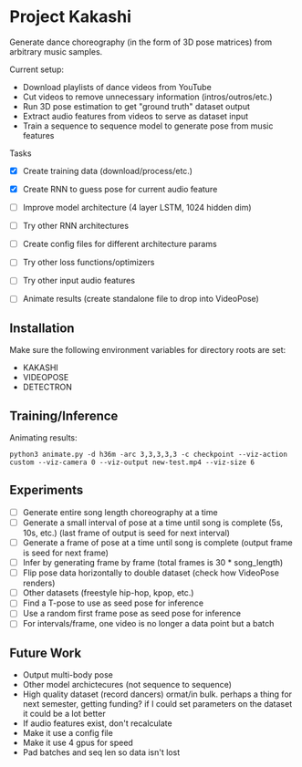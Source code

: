 # Project Kakashi
Generate dance choreography (in the form of 3D pose matrices) from arbitrary music samples.

Current setup:
- Download playlists of dance videos from YouTube
- Cut videos to remove unnecessary information (intros/outros/etc.)
- Run 3D pose estimation to get "ground truth" dataset output
- Extract audio features from videos to serve as dataset input
- Train a sequence to sequence model to generate pose from music features

Tasks
- [x] Create training data (download/process/etc.)
- [x] Create RNN to guess pose for current audio feature
- [ ] Improve model architecture (4 layer LSTM, 1024 hidden dim)
- [ ] Try other RNN architectures
- [ ] Create config files for different architecture params
- [ ] Try other loss functions/optimizers
- [ ] Try other input audio features
- [ ] Animate results (create standalone file to drop into VideoPose)


## Installation
Make sure the following environment variables for directory roots are set:
- KAKASHI
- VIDEOPOSE
- DETECTRON

## Training/Inference
Animating results:
```
python3 animate.py -d h36m -arc 3,3,3,3,3 -c checkpoint --viz-action custom --viz-camera 0 --viz-output new-test.mp4 --viz-size 6
```

## Experiments
- [ ] Generate entire song length choreography at a time
- [ ] Generate a small interval of pose at a time until song is complete (5s, 10s, etc.) (last frame of output is seed for next interval)
- [ ] Generate a frame of pose at a time until song is complete (output frame is seed for next frame)
- [ ] Infer by generating frame by frame (total frames is 30 * song_length)
- [ ] Flip pose data horizontally to double dataset (check how VideoPose renders)
- [ ] Other datasets (freestyle hip-hop, kpop, etc.)
- [ ] Find a T-pose to use as seed pose for inference
- [ ] Use a random first frame pose as seed pose for inference
- [ ] For intervals/frame, one video is no longer a data point but a batch

## Future Work
- Output multi-body pose
- Other model archictecures (not sequence to sequence)
- High quality dataset (record dancers)
ormat/in bulk. perhaps a thing for next semester, getting funding? if I could set parameters on the dataset it could be a lot better
- If audio features exist, don't recalculate
- Make it use a config file
- Make it use 4 gpus for speed
- Pad batches and seq len so data isn't lost
